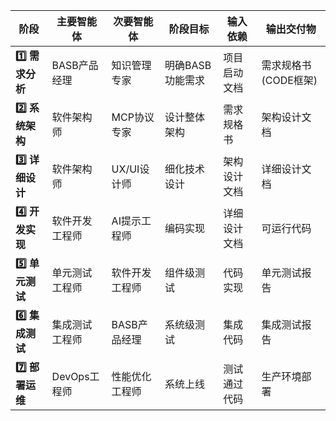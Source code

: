 | 阶段 | 主要智能体 | 次要智能体 | 阶段目标 | 输入依赖 | 输出交付物 |  
|------|------------|------------|----------|-----------|------------|  
| **1️⃣ 需求分析** | BASB产品经理 | 知识管理专家 | 明确BASB功能需求 | 项目启动文档 | 需求规格书(CODE框架) |  
| **2️⃣ 系统架构** | 软件架构师 | MCP协议专家 | 设计整体架构 | 需求规格书 | 架构设计文档 |  
| **3️⃣ 详细设计** | 软件架构师 | UX/UI设计师 | 细化技术设计 | 架构设计文档 | 详细设计文档 |  
| **4️⃣ 开发实现** | 软件开发工程师 | AI提示工程师 | 编码实现 | 详细设计文档 | 可运行代码 |  
| **5️⃣ 单元测试** | 单元测试工程师 | 软件开发工程师 | 组件级测试 | 代码实现 | 单元测试报告 |  
| **6️⃣ 集成测试** | 集成测试工程师 | BASB产品经理 | 系统级测试 | 集成代码 | 集成测试报告 |  
| **7️⃣ 部署运维** | DevOps工程师 | 性能优化工程师 | 系统上线 | 测试通过代码 | 生产环境部署 |  


